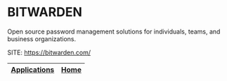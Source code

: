 # BITWARDEN

 Open source password management solutions for individuals,
 teams, and business organizations.
 
 SITE: https://bitwarden.com/

 | [Applications](https://portable-linux-apps.github.io/apps.html) | [Home](https://portable-linux-apps.github.io)
 | --- | --- |
